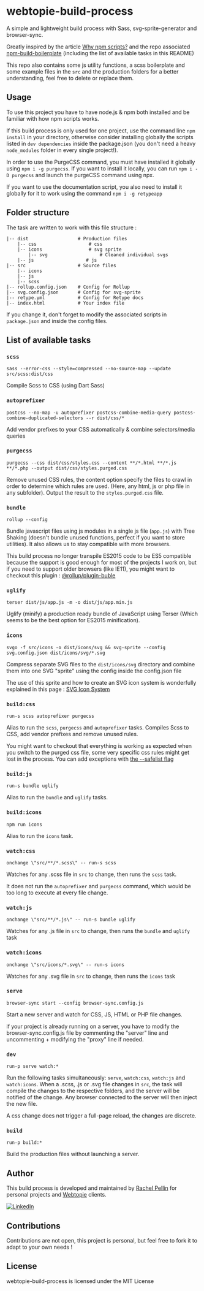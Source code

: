 # webtopie-build-process
A simple and lightweight build process with Sass, svg-sprite-generator and browser-sync.

Greatly inspired by the article [Why npm scripts?](https://css-tricks.com/why-npm-scripts/) and the repo associated [npm-build-boilerplate](https://github.com/damonbauer/npm-build-boilerplate) (including the list of available tasks in this README)

This repo also contains some js utility functions, a scss boilerplate and some example files in the `src` and the production folders for a better understanding, feel free to delete or replace them.

## Usage
To use this project you have to have node.js & npm both installed and be familiar with how npm scripts works.

If this build process is only used for one project, use the command line `npm install` in your directory, otherwise consider installing globally the scripts listed in `dev dependencies` inside the package.json (you don't need a heavy `node_modules` folder in every single project!).

In order to use the PurgeCSS command, you must have installed it globally using `npm i -g purgecss`. If you want to install it locally, you can run `npm i -D purgecss` and launch the purgeCSS command using npx.

If you want to use the documentation script, you also need to install it globally for it to work using the command `npm i -g retypeapp`

## Folder structure
The task are written to work with this file structure :

```
|-- dist                  # Production files
    |-- css                   # css
    |-- icons                 # svg sprite
        |-- svg                   # Cleaned individual svgs
    |-- js                   # js
|-- src                   # Source files
    |-- icons
    |-- js
    |-- scss
|-- rollup.config.json    # Config for Rollup
|-- svg.config.json       # Config for svg-sprite
|-- retype.yml            # Config for Retype docs
|-- index.html            # Your index file
```

If you change it, don't forget to modify the associated scripts in `package.json` and inside the config files.

## List of available tasks
### `scss`
  `sass --error-css --style=compressed --no-source-map --update src/scss:dist/css`

  Compile Scss to CSS (using Dart Sass)

### `autoprefixer`
  `postcss --no-map -u autoprefixer postcss-combine-media-query postcss-combine-duplicated-selectors --r dist/css/*`

  Add vendor prefixes to your CSS automatically & combine selectors/media queries

### `purgecss`
  `purgecss --css dist/css/styles.css --content **/*.html **/*.js **/*.php --output dist/css/styles.purged.css`

  Remove unused CSS rules, the content option specify the files to crawl in order to determine which rules are used. (Here, any html, js or php file in any subfolder).
  Output the result to the `styles.purged.css` file.



### `bundle`
  `rollup --config`

  Bundle javascript files using js modules in a single js file (`app.js`) with Tree Shaking (doesn't bundle unused functions, perfect if you want to store utilities). It also allows us to stay compatible with more browsers.

  This build process no longer transpile ES2015 code to be ES5 compatible because the support is good enough for most of the projects I work on, but if you need to support older browsers  (like IE11), you might want to checkout this plugin : [@rollup/plugin-buble](https://github.com/rollup/plugins/tree/master/packages/buble)


### `uglify`
  `terser dist/js/app.js -m -o dist/js/app.min.js`

  Uglify (minify) a production ready bundle of JavaScript using Terser (Which seems to be the best option for ES2015 minification).  

### `icons`
  `svgo -f src/icons -o dist/icons/svg && svg-sprite --config svg.config.json dist/icons/svg/*.svg`

  Compress separate SVG files to the `dist/icons/svg` directory and combine them into one SVG "sprite" using the config inside the config.json file
  
  The use of this sprite and how to create an SVG icon system is wonderfully explained in this page : [SVG Icon System](https://mcraiganthony.github.io/svg-icons/)

### `build:css`
  `run-s scss autoprefixer purgecss`

  Alias to run the `scss`, `purgecss` and `autoprefixer` tasks. Compiles Scss to CSS, add vendor prefixes and remove unused rules.
  
  You might want to checkout that everything is working as expected when you switch to the purged css file, some very specific css rules might get lost in the process. You can add exceptions with [the --safelist flag](https://purgecss.com/CLI.html#safelist)

### `build:js`
  `run-s bundle uglify`

  Alias to run the `bundle` and `uglify` tasks.

### `build:icons`
  `npm run icons`

  Alias to run the `icons` task.

### `watch:css`
  `onchange \"src/**/*.scss\" -- run-s scss`

  Watches for any .scss file in `src` to change, then runs the `scss` task.
  
  It does not run the `autoprefixer` and `purgecss` command, which would be too long to execute at every file change.

### `watch:js`
  `onchange \"src/**/*.js\" -- run-s bundle uglify`

  Watches for any .js file in `src` to change, then runs the `bundle` and `uglify` task

### `watch:icons`
  `onchange \"src/icons/*.svg\" -- run-s icons`

  Watches for any .svg file in `src` to change, then runs the `icons` task
  
### `serve`
  `browser-sync start --config browser-sync.config.js`

  Start a new server and watch for CSS, JS, HTML or PHP file changes.

  if your project is already running on a server, you have to modify the browser-sync.config.js file by commenting the "server" line and uncommenting + modifying the "proxy" line if needed.

### `dev`
  `run-p serve watch:*`

  Run the following tasks simultaneously: `serve`, `watch:css`, `watch:js` and `watch:icons`. When a .scss, .js or .svg file changes in `src`, the task will compile the changes to the respective folders, and the server will be notified of the change. Any browser connected to the server will then inject the new file.
  
  A css change does not trigger a full-page reload, the changes are discrete.

### `build`
  `run-p build:*`

  Build the production files without launching a server.

## Author
This build process is developed and maintained by [Rachel Pellin](https://prachel.fr/) for personal projects and [Webtopie](https://webtopie.fr/) clients.

[![LinkedIn](https://img.shields.io/badge/LinkedIn-4A4A4A?style=flat-square&logo=linkedin)](https://www.linkedin.com/in/rachel-pellin/)

## Contributions
Contributions are not open, this project is personal, but feel free to fork it to adapt to your own needs !

## License
webtopie-build-process is licensed under the MIT License
